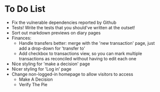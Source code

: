 # To Do List

* Fix the vulnerable dependencies reported by Github
* Tests! Write the tests that you should've written at the outset!
* Sort out markdown previews on diary pages
* Finances: 
  - Handle transfers better: merge with the 'new transaction' page, just add a drop-down for 'transfer to'
  - Add checkbox to transactions view, so you can mark multiple transactions as reconciled without having to edit each one
* Nice styling for 'make a decision' page
* Nicer styling for 'Log in' page
* Change non-logged-in homepage to allow visitors to access
  - Make A Decision
  - Verify The Pie
